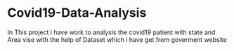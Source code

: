 # Covid19-Data-Analysis
In This project i have work to analysis the covid19 patient with state and Area vise with the help of Dataset which i have get from goverment website
